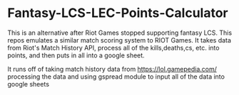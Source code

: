 # Fantasy-LCS-LEC-Points-Calculator
This is an alternative after Riot Games stopped supporting fantasy LCS. This repos emulates a similar match scoring system to RIOT Games. It takes data from Riot's Match History API, process all of the kills,deaths,cs, etc. into points, and then puts in all into a google sheet.

It runs off of taking match history data from https://lol.gamepedia.com/ processing the data and using gspread module to input all of the data into google sheets

